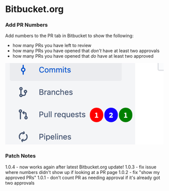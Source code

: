 # Bitbucket.org

### Add PR Numbers
Add numbers to the PR tab in Bitbucket to show the following:
* how many PRs you have left to review
* how many PRs you have opened that _don't_ have at least two approvals
* how many PRs you have opened that _do_ have at least two approved

![Screenshot](bitbucket-pr-screenshot.png)

### Patch Notes
1.0.4 - now works again after latest Bitbucket.org update!
1.0.3 - fix issue where numbers didn't show up if looking at a PR page
1.0.2 - fix "show my approved PRs"
1.0.1 - don't count PR as needing approval if it's already got two approvals
